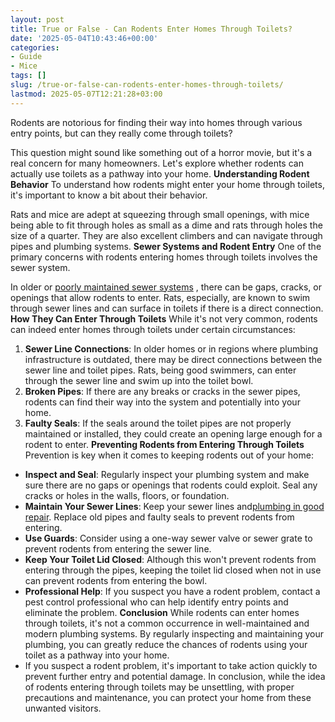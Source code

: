 ```yaml
---
layout: post
title: True or False - Can Rodents Enter Homes Through Toilets?
date: '2025-05-04T10:43:46+00:00'
categories:
- Guide
- Mice
tags: []
slug: /true-or-false-can-rodents-enter-homes-through-toilets/
lastmod: 2025-05-07T12:21:28+03:00
---
```


Rodents are notorious for finding their way into homes through various entry points, but can they really come through toilets?

This question might sound like something out of a horror movie, but it's a real concern for many homeowners. Let's explore whether rodents can actually use toilets as a pathway into your home.
**Understanding Rodent Behavior**
To understand how rodents might enter your home through toilets, it's important to know a bit about their behavior.

Rats and mice are adept at squeezing through small openings, with mice being able to fit through holes as small as a dime and rats through holes the size of a quarter. They are also excellent climbers and can navigate through pipes and plumbing systems.
**Sewer Systems and Rodent Entry**
One of the primary concerns with rodents entering homes through toilets involves the sewer system.

In older or
[poorly maintained sewer systems](https://pestpolicy.com/best-drain-cleaner/)
, there can be gaps, cracks, or openings that allow rodents to enter. Rats, especially, are known to swim through sewer lines and can surface in toilets if there is a direct connection.
**How They Can Enter Through Toilets**
While it's not very common, rodents can indeed enter homes through toilets under certain circumstances:
1. **Sewer Line Connections**: In older homes or in regions where plumbing infrastructure is outdated, there may be direct connections between the sewer line and toilet pipes. Rats, being good swimmers, can enter through the sewer line and swim up into the toilet bowl.
2. **Broken Pipes**: If there are any breaks or cracks in the sewer pipes, rodents can find their way into the system and potentially into your home.
3. **Faulty Seals**: If the seals around the toilet pipes are not properly maintained or installed, they could create an opening large enough for a rodent to enter.
**Preventing Rodents from Entering Through Toilets**
Prevention is key when it comes to keeping rodents out of your home:
- **Inspect and Seal**: Regularly inspect your plumbing system and make sure there are no gaps or openings that rodents could exploit. Seal any cracks or holes in the walls, floors, or foundation.
- **Maintain Your Sewer Lines**: Keep your sewer lines and[plumbing in good repair](https://pestpolicy.com/how-to-use-a-plunger/). Replace old pipes and faulty seals to prevent rodents from entering.
- **Use Guards**: Consider using a one-way sewer valve or sewer grate to prevent rodents from entering the sewer line.
- **Keep Your Toilet Lid Closed**: Although this won't prevent rodents from entering through the pipes, keeping the toilet lid closed when not in use can prevent rodents from entering the bowl.
- **Professional Help**: If you suspect you have a rodent problem, contact a pest control professional who can help identify entry points and eliminate the problem.
**Conclusion**
While rodents can enter homes through toilets, it's not a common occurrence in well-maintained and modern plumbing systems. By regularly inspecting and maintaining your plumbing, you can greatly reduce the chances of rodents using your toilet as a pathway into your home.
- If you suspect a rodent problem, it's important to take action quickly to prevent further entry and potential damage.
In conclusion, while the idea of rodents entering through toilets may be unsettling, with proper precautions and maintenance, you can protect your home from these unwanted visitors.
